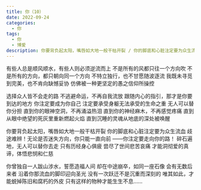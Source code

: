 ```yaml
---
title: 你（10）
date: 2022-09-24
categories:
  - 你
tags:
  - 你
  - 博爱
description: 你要背负起太阳，嘴唇如大地一般干枯开裂 / 你的脚底和心脏注定要为众生流血
---
```


有些人总是顺风顺水，有些人则必须逆流而上
不是所有的风都只往一个方向吹
不是所有的方向，都只朝向同一个方向
不特立独行，也不甘愿随波逐流
我既未寻觅到完美，也不肯向缺憾妥协
仿佛被一种更坚定的愚之信仰所操控

选择众人皆不会走的路
不逃避命运，不再自我流放
跟随内心的指引，那才是你要到达的地方
你注定要成为你自己
注定要承受身躯无法承受的生命之重
无人可以替你分担
直到你的眼神空洞，不再涌溢热泪
直到你的神经麻木，不再感觉疼痛
直到从眼中绝望的死灰里重新燃起火焰
直到沉睡的灵魂从地底的深处被唤醒

你要背负起太阳，嘴唇如大地一般干枯开裂
你的脚底和心脏注定要为众生流血
歧途难辨！无论是否迷失方向，你只能一直向前
——你注定要走向你的路！
碎石遍地，无人可以替你去走
只有历经身心俱疲
尝尽了世间悲苦哀痛
才能洞彻爱的真谛，体悟悲悯和仁慈

你曾独自一人跋山涉水，誓愿造福人间
却在中途崩卒，如同一座石像
会有无数后来者
沿着你那流血的脚印迎向圣光
没有一次跃迁不是沉重而深刻的
唯其如此，才能蜕掉陈旧和腐朽的外皮
只有这样的物种才能生生不息……
